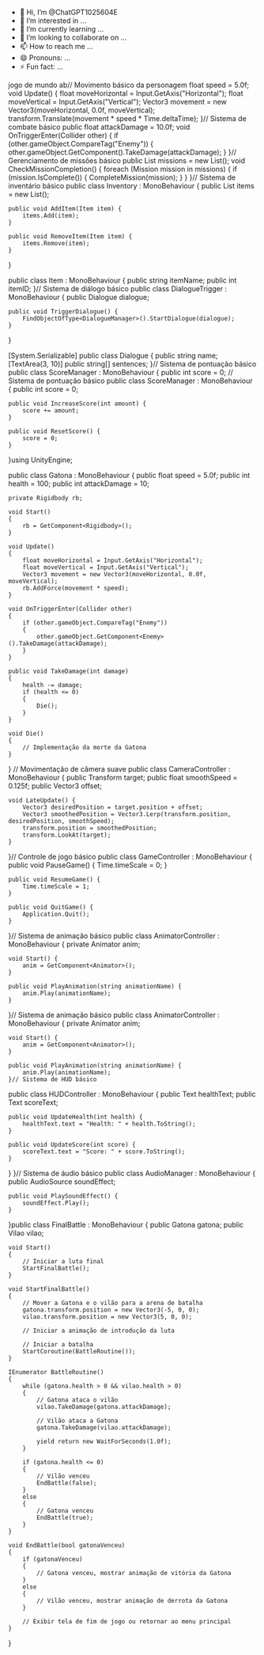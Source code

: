 - 👋 Hi, I’m @ChatGPT1025604E
- 👀 I’m interested in ...
- 🌱 I’m currently learning ...
- 💞️ I’m looking to collaborate on ...
- 📫 How to reach me ...
- 😄 Pronouns: ...
- ⚡ Fun fact: ...

<!---
ChatGPT1025604E/ChatGPT1025604E is a ✨ special ✨ repository because its `README.md` (this file) appears on your GitHub profile.
You can click the Preview link to take a look at your changes.
--->
jogo de mundo ab// Movimento básico da personagem
float speed = 5.0f;
void Update() {
    float moveHorizontal = Input.GetAxis("Horizontal");
    float moveVertical = Input.GetAxis("Vertical");
    Vector3 movement = new Vector3(moveHorizontal, 0.0f, moveVertical);
    transform.Translate(movement * speed * Time.deltaTime);
}// Sistema de combate básico
public float attackDamage = 10.0f;
void OnTriggerEnter(Collider other) {
    if (other.gameObject.CompareTag("Enemy")) {
        other.gameObject.GetComponent<EnemyHealth>().TakeDamage(attackDamage);
    }
}// Gerenciamento de missões básico
public List<Mission> missions = new List<Mission>();
void CheckMissionCompletion() {
    foreach (Mission mission in missions) {
        if (mission.IsComplete()) {
            CompleteMission(mission);
        }
    }
}// Sistema de inventário básico
public class Inventory : MonoBehaviour {
    public List<Item> items = new List<Item>();

    public void AddItem(Item item) {
        items.Add(item);
    }

    public void RemoveItem(Item item) {
        items.Remove(item);
    }
}

public class Item : MonoBehaviour {
    public string itemName;
    public int itemID;
}// Sistema de diálogo básico
public class DialogueTrigger : MonoBehaviour {
    public Dialogue dialogue;

    public void TriggerDialogue() {
        FindObjectOfType<DialogueManager>().StartDialogue(dialogue);
    }
}

[System.Serializable]
public class Dialogue {
    public string name;
    [TextArea(3, 10)]
    public string[] sentences;
}// Sistema de pontuação básico
public class ScoreManager : MonoBehaviour {
    public int score = 0;
// Sistema de pontuação básico
public class ScoreManager : MonoBehaviour {
    public int score = 0;

    public void IncreaseScore(int amount) {
        score += amount;
    }

    public void ResetScore() {
        score = 0;
    }
}using UnityEngine;

public class Gatona : MonoBehaviour
{
    public float speed = 5.0f;
    public int health = 100;
    public int attackDamage = 10;

    private Rigidbody rb;

    void Start()
    {
        rb = GetComponent<Rigidbody>();
    }

    void Update()
    {
        float moveHorizontal = Input.GetAxis("Horizontal");
        float moveVertical = Input.GetAxis("Vertical");
        Vector3 movement = new Vector3(moveHorizontal, 0.0f, moveVertical);
        rb.AddForce(movement * speed);
    }

    void OnTriggerEnter(Collider other)
    {
        if (other.gameObject.CompareTag("Enemy"))
        {
            other.gameObject.GetComponent<Enemy>().TakeDamage(attackDamage);
        }
    }

    public void TakeDamage(int damage)
    {
        health -= damage;
        if (health <= 0)
        {
            Die();
        }
    }

    void Die()
    {
        // Implementação da morte da Gatona
    }
}
    // Movimentação de câmera suave
public class CameraController : MonoBehaviour {
    public Transform target;
    public float smoothSpeed = 0.125f;
    public Vector3 offset;

    void LateUpdate() {
        Vector3 desiredPosition = target.position + offset;
        Vector3 smoothedPosition = Vector3.Lerp(transform.position, desiredPosition, smoothSpeed);
        transform.position = smoothedPosition;
        transform.LookAt(target);
    }
}// Controle de jogo básico
public class GameController : MonoBehaviour {
    public void PauseGame() {
        Time.timeScale = 0;
    }

    public void ResumeGame() {
        Time.timeScale = 1;
    }

    public void QuitGame() {
        Application.Quit();
    }
}// Sistema de animação básico
public class AnimatorController : MonoBehaviour {
    private Animator anim;

    void Start() {
        anim = GetComponent<Animator>();
    }

    public void PlayAnimation(string animationName) {
        anim.Play(animationName);
    }
}// Sistema de animação básico
public class AnimatorController : MonoBehaviour {
    private Animator anim;

    void Start() {
        anim = GetComponent<Animator>();
    }

    public void PlayAnimation(string animationName) {
        anim.Play(animationName);
    }// Sistema de HUD básico
public class HUDController : MonoBehaviour {
    public Text healthText;
    public Text scoreText;

    public void UpdateHealth(int health) {
        healthText.text = "Health: " + health.ToString();
    }

    public void UpdateScore(int score) {
        scoreText.text = "Score: " + score.ToString();
    }
}
}// Sistema de áudio básico
public class AudioManager : MonoBehaviour {
    public AudioSource soundEffect;

    public void PlaySoundEffect() {
        soundEffect.Play();
    }
}public class FinalBattle : MonoBehaviour
{
    public Gatona gatona;
    public Vilao vilao;

    void Start()
    {
        // Iniciar a luta final
        StartFinalBattle();
    }

    void StartFinalBattle()
    {
        // Mover a Gatona e o vilão para a arena de batalha
        gatona.transform.position = new Vector3(-5, 0, 0);
        vilao.transform.position = new Vector3(5, 0, 0);

        // Iniciar a animação de introdução da luta

        // Iniciar a batalha
        StartCoroutine(BattleRoutine());
    }

    IEnumerator BattleRoutine()
    {
        while (gatona.health > 0 && vilao.health > 0)
        {
            // Gatona ataca o vilão
            vilao.TakeDamage(gatona.attackDamage);

            // Vilão ataca a Gatona
            gatona.TakeDamage(vilao.attackDamage);

            yield return new WaitForSeconds(1.0f);
        }

        if (gatona.health <= 0)
        {
            // Vilão venceu
            EndBattle(false);
        }
        else
        {
            // Gatona venceu
            EndBattle(true);
        }
    }

    void EndBattle(bool gatonaVenceu)
    {
        if (gatonaVenceu)
        {
            // Gatona venceu, mostrar animação de vitória da Gatona
        }
        else
        {
            // Vilão venceu, mostrar animação de derrota da Gatona
        }

        // Exibir tela de fim de jogo ou retornar ao menu principal
    }
}
